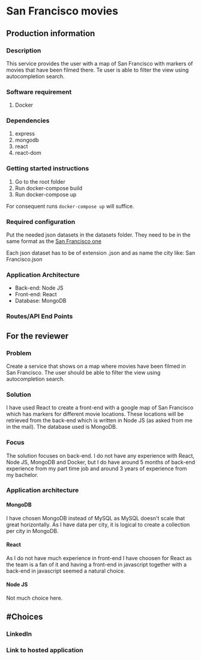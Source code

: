 # San Francisco movies

## Production information

### Description
This service provides the user with a map of San Francisco with markers of movies that have been filmed there. Te user is able to filter the view using autocompletion search.

### Software requirement
1. Docker

### Dependencies
1. express
2. mongodb
3. react
4. react-dom

### Getting started instructions
1. Go to the root folder
2. Run docker-compose build
3. Run docker-compose up

For consequent runs `docker-compose up` will suffice.

### Required configuration
Put the needed json datasets in the datasets folder. They need to be in the same format as the [San Francisco one](https://data.sfgov.org/Culture-and-Recreation/Film-Locations-in-San-Francisco/yitu-d5am)

Each json dataset has to be of extension .json and as name the city like: San Francisco.json

### Application Architecture
* Back-end: Node JS
* Front-end: React
* Database: MongoDB

### Routes/API End Points

## For the reviewer

### Problem
Create a service that shows on a map where movies have been filmed in San Francisco. The user should be able to filter the view using autocompletion search.

### Solution
I have used React to create a front-end with a google map of San Francisco which has markers for different movie locations. These locations will be retrieved from the back-end which is written in Node JS (as asked from me in the mail). The database used is MongoDB.

### Focus
The solution focuses on back-end. I do not have any experience with React, Node JS, MongoDB and Docker, but I do have around 5 months of back-end experience from my part time job and around 3 years of experience from my bachelor.

### Application architecture

#### MongoDB
I have chosen MongoDB instead of MySQL as MySQL doesn't scale that great horizontally. As I have data per city, it is logical to create a collection per city in MongoDB.

#### React
As I do not have much experience in front-end I have choosen for React as the team is a fan of it and having a front-end in javascript together with a back-end in javascript seemed a natural choice.

#### Node JS
Not much choice here.

## #Choices

### LinkedIn

### Link to hosted application